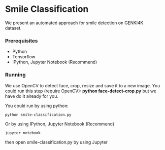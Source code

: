 # Smile Classification

We present an automated approach for smile detection on GENKI4K dataset.

### Prerequisites

* Python
* Tensorflow
* IPython, Jupyter Notebook (Recommend)

### Running

We use OpenCV to detect face, crop, resize and save it to a new image. You could run this step (require OpenCV): **python face-detect-crop.py** but we have do it already for you.

You could run by using python:

```
python smile-classification.py
```

Or by using IPython, Jupyter Notebook (Recommend)

```
jupyter notebook
```

then open smile-classification.py by using Jupyter